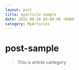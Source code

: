 ```yaml
---
layout: post
title: myarticle-sample
date: 2022-09-28 00:00:00 +0900
category: MyArticles
---
```

# post-sample
> This is article cartegory
